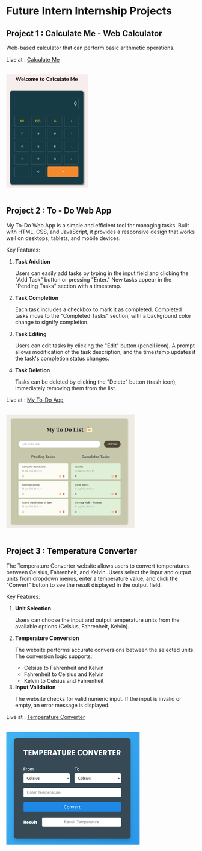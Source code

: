 # Future Intern Internship Projects
<h2>Project 1 : Calculate Me - Web Calculator</h2>
<p>Web-based calculator that can perform basic arithmetic operations.</p>
<p>Live at : <a href="https://calculateme-webcalculator.netlify.app/">Calculate Me</a><p><br>
<img src="./Readme_imgs/Calculate_Me.png" alt="Calculate Me - Web Calculator" height="300px">
<br><br>
<h2>Project 2 : To - Do Web App</h2>
<p>My To-Do Web App is a simple and efficient tool for managing tasks. Built with HTML, CSS, and JavaScript, it provides a responsive design that works well on desktops, tablets, and mobile devices.</p>
<p>Key Features: </p>
<ol>
    <li><b>Task Addition</b>
    <p>Users can easily add tasks by typing in the input field and clicking the "Add Task" button or pressing "Enter." New tasks appear in the "Pending Tasks" section with a timestamp.</p>
    </li>
    <li><b>Task Completion</b>
    <p>Each task includes a checkbox to mark it as completed. Completed tasks move to the "Completed Tasks" section, with a background color change to signify completion.</p>
    </li>
    <li><b>Task Editing</b>
    <p>Users can edit tasks by clicking the "Edit" button (pencil icon). A prompt allows modification of the task description, and the timestamp updates if the task's completion status changes.</p>
    </li>
    <li><b>Task Deletion</b>
    <p>Tasks can be deleted by clicking the "Delete" button (trash icon), immediately removing them from the list.</p>
    </li>
</ol>
<p>Live at : <a href="https://todo-daily-journal.netlify.app/">My To-Do App</a><p><br>
<img src="./Readme_imgs/My_ToDo_App.png" alt="My To Do Web App" height="300px">
<br><br>
<h2>Project 3 : Temperature Converter</h2>
<p>The Temperature Converter website allows users to convert temperatures between Celsius, Fahrenheit, and Kelvin. Users select the input and output units from dropdown menus, enter a temperature value, and click the "Convert" button to see the result displayed in the output field.</p>
<p>Key Features: </p>
<ol>
    <li>
        <b>Unit Selection</b>
        <p>Users can choose the input and output temperature units from the available options (Celsius, Fahrenheit, Kelvin).</p>
    </li>
    <li>
        <b>Temperature Conversion</b>
        <p>The website performs accurate conversions between the selected units. The conversion logic supports:</p>
            <ul>
                <li>Celsius to Fahrenheit and Kelvin</li>
                <li>Fahrenheit to Celsius and Kelvin</li>
                <li>Kelvin to Celsius and Fahrenheit</li>
            </ul>
        </li>
    <li>
        <b>Input Validation</b>
        <p>The website checks for valid numeric input. If the input is invalid or empty, an error message is displayed.</p>
    </li>
</ol>
<p>Live at : <a href="https://tempconv-app.netlify.app/">Temperature Converter</a><p><br>
<img src="./Readme_imgs/Temperature Converter.png" alt="Temperature Converter" height="300px">
